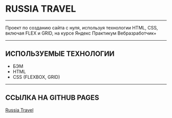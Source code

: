 # RUSSIA TRAVEL
____
Проект по созданию сайта с нуля, используя технологии HTML, CSS, включая FLEX и GRID, на курсе Яндекс Практикум Вебразработчик+
____
## ИСПОЛЬЗУЕМЫЕ ТЕХНОЛОГИИ
* БЭМ
* HTML
* CSS (FLEXBOX, GRID)
____
## ССЫЛКА НА GITHUB PAGES
[Russia Travel](https://slayoffer.github.io/)
